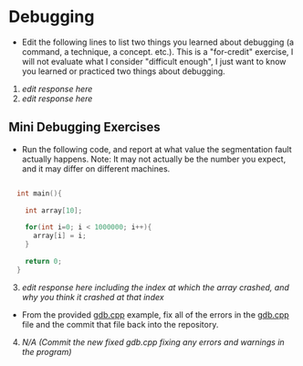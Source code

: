 # Debugging

- Edit the following lines to list two things you learned about debugging (a command, a technique, a concept. etc.). This is a "for-credit" exercise, I will not evaluate what I consider "difficult enough", I just want to know you learned or practiced two things about debugging.

1. *edit response here*
2. *edit response here*


## Mini Debugging Exercises

- Run the following code, and report at what value the segmentation fault actually happens. Note: It may not actually be the number you expect, and it may differ on different machines.

```cpp

  int main(){
    
    int array[10];
    
    for(int i=0; i < 1000000; i++){
      array[i] = i;
    }
  
    return 0;
  }

```

3. *edit response here including the index at which the array crashed, and why you think it crashed at that index*

- From the provided [gdb.cpp](./gdb.cpp) example, fix all of the errors in the  [gdb.cpp](./gdb.cpp) file and the commit that file back into the repository.

4. *N/A (Commit the new fixed gdb.cpp fixing any errors and warnings in the program)*
